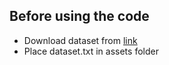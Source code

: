## Before using the code
- Download dataset from [link](https://archive.ics.uci.edu/ml/datasets/3D+Road+Network+(North+Jutland%2C+Denmark))
- Place dataset.txt in assets folder
